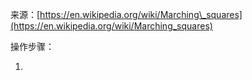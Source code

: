 来源：[https://en.wikipedia.org/wiki/Marching\_squares](https://en.wikipedia.org/wiki/Marching_squares)

操作步骤：

1.

